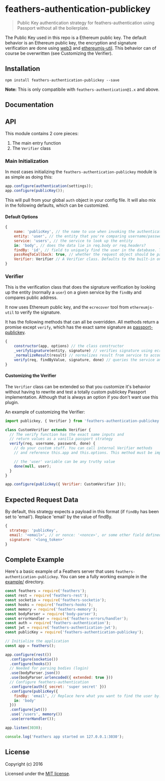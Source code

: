 # feathers-authentication-publickey

> Public Key authentication strategy for feathers-authentication using Passport without all the boilerplate.

The Public Key used in this repo is a Ethereum public key. The default behavior is an Ethereum public key, the encryption and signature verification are done using [web3](https://github.com/ethereum/web3.js) and [ethereumjs-util](https://github.com/ethereumjs/ethereumjs-util). This behavior can of course be overwritten (see Customizing the Verifier).

## Installation

```
npm install feathers-authentication-publickey --save
```

**Note:** This is only compatibile with `feathers-authentication@1.x` and above.

## Documentation

## API

This module contains 2 core pieces:

1. The main entry function
3. The `Verifier` class

### Main Initialization

In most cases initializing the `feathers-authentication-publickey` module is as simple as doing this:

```js
app.configure(authentication(settings));
app.configure(publicKey());
```

This will pull from your global `auth` object in your config file. It will also mix in the following defaults, which can be customized.

#### Default Options

```js
{
    name: 'publicKey', // the name to use when invoking the authentication Strategy
    entity: 'user', // the entity that you're comparing username/password against
    service: 'users', // the service to look up the entity
    in: 'body', // does the data lie in req.body or req.headers?
    findBy: 'id', // field to uniquely find the user in the database. This field should be present in the request
    passReqToCallback: true, // whether the request object should be passed to `verify`
    Verifier: Verifier // A Verifier class. Defaults to the built-in one but can be a custom one. See below for details.
}
```

### Verifier

This is the verification class that does the signature verification by looking up the entity (normally a `user`) on a given service by the `findBy` and compares public address.

It now uses Ethereum public key, and the `ecrecover` tool from `ethereumjs-util` to verify the signature.

It has the following methods that can all be overridden. All methods return a promise except `verify`, which has the exact same signature as [passport-publickey](https://github.com/amaurymartiny/passport-publickey).

```js
{
    constructor(app, options) // the class constructor
    _verifySignature(entity, signature) // verifies signature using ecrecover
    _normalizeResult(result) // normalizes result from service to account for pagination
    verify(req, findByValue, signature, done) // queries the service and calls the other internal functions.
}
```


#### Customizing the Verifier

The `Verifier` class can be extended so that you customize it's behavior without having to rewrite and test a totally custom publickey Passport implementation. Although that is always an option if you don't want use this plugin.

An example of customizing the Verifier:

```js
import publickey, { Verifier } from 'feathers-authentication-publickey';

class CustomVerifier extends Verifier {
  // The verify function has the exact same inputs and 
  // return values as a vanilla passport strategy
  verify(req, username, password, done) {
    // do your custom stuff. You can call internal Verifier methods
    // and reference this.app and this.options. This method must be implemented.

    // the 'user' variable can be any truthy value
    done(null, user);
  }
}

app.configure(publickey({ Verifier: CustomVerifier }));
```

## Expected Request Data
By default, this strategy expects a payload in this format (if `findBy` has been set to 'email'). Replace 'email'
by the value of findBy.

```js
{
  strategy: 'publicKey',
  email: '<email>', // or nonce: '<nonce>', or some other field defined by findBy
  signature: '<long_token>'
}
```

## Complete Example

Here's a basic example of a Feathers server that uses `feathers-authentication-publickey`. You can see a fully working example in the [example/](./example/) directory.

```js
const feathers = require('feathers');
const rest = require('feathers-rest');
const socketio = require('feathers-socketio');
const hooks = require('feathers-hooks');
const memory = require('feathers-memory');
const bodyParser = require('body-parser');
const errorHandler = require('feathers-errors/handler');
const auth = require('feathers-authentication');
const jwt = require('feathers-authentication-jwt');
const publicKey = require('feathers-authentication-publickey');

// Initialize the application
const app = feathers();

app.configure(rest())
  .configure(socketio())
  .configure(hooks())
  // Needed for parsing bodies (login)
  .use(bodyParser.json())
  .use(bodyParser.urlencoded({ extended: true }))
  // Configure feathers-authentication
  .configure(auth({ secret: 'super secret' }))
  .configure(publicKey({
    findBy: 'email', // Replace here what you want to find the user by. This field must be in the request body
    in: 'body'
  }))
  .configure(jwt())
  .use('/users', memory())
  .use(errorHandler());

app.listen(3030);

console.log('Feathers app started on 127.0.0.1:3030');
```

## License

Copyright (c) 2016

Licensed under the [MIT license](LICENSE).
